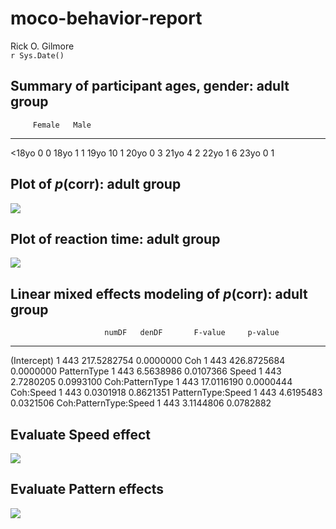 # moco-behavior-report
Rick O. Gilmore  
`r Sys.Date()`  





## Summary of participant ages, gender: adult group


         Female   Male
------  -------  -----
<18yo         0      0
18yo          1      1
19yo         10      1
20yo          0      3
21yo          4      2
22yo          1      6
23yo          0      1

## Plot of *p*(corr): adult group

![](img/adult/p.corr.plot-1.png)<!-- -->

## Plot of reaction time: adult group

![](img/adult/rt.plot-1.png)<!-- -->

## Linear mixed effects modeling of *p*(corr): adult group


                         numDF   denDF       F-value     p-value
----------------------  ------  ------  ------------  ----------
(Intercept)                  1     443   217.5282754   0.0000000
Coh                          1     443   426.8725684   0.0000000
PatternType                  1     443     6.5638986   0.0107366
Speed                        1     443     2.7280205   0.0993100
Coh:PatternType              1     443    17.0116190   0.0000444
Coh:Speed                    1     443     0.0301918   0.8621351
PatternType:Speed            1     443     4.6195483   0.0321506
Coh:PatternType:Speed        1     443     3.1144806   0.0782882

## Evaluate Speed effect



![](img/adult/p.corr.by.spd.plot-1.png)<!-- -->

## Evaluate Pattern effects



![](img/adult/coh.by.pattern.plot-1.png)<!-- -->
